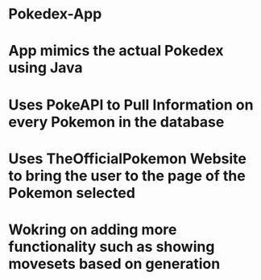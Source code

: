 # Pokedex-App
# App mimics the actual Pokedex using Java
# Uses PokeAPI to Pull Information on every Pokemon in the database
# Uses TheOfficialPokemon Website to bring the user to the page of the Pokemon selected
# Wokring on adding more functionality such as showing movesets based on generation
